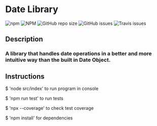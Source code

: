 # Date Library

![npm](https://img.shields.io/npm/v/@alisherbegmatov/date-lib)
![NPM](https://img.shields.io/npm/l/@alisherbegmatov/date-lib)
![GitHub repo size](https://img.shields.io/github/repo-size/alisherbegmatov/date-lib)
![GitHub issues](https://img.shields.io/github/issues/alisherbegmatov/date-lib)
![Travis issues](https://travis-ci.com/alisherbegmatov/date-lib.svg?branch=main)

## Description

### A library that handles date operations in a better and more intuitive way than the built in Date Object.

## Instructions

$ 'node src/index' to run program in console

$ 'npm run test' to run tests

$ 'npx --coverage' to check test coverage

$ 'npm install' for dependencies

